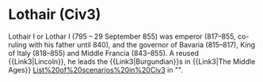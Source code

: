 # Lothair (Civ3)

Lothair I or Lothar I (795 – 29 September 855) was emperor (817–855, co-ruling with his father until 840), and the governor of Bavaria (815–817), King of Italy (818–855) and Middle Francia (843–855). A reused {{Link3|Lincoln}}, he leads the {{Link3|Burgundian}}s in {{Link3|The Middle Ages}} [List%20of%20scenarios%20in%20Civ3](scenario) in "".